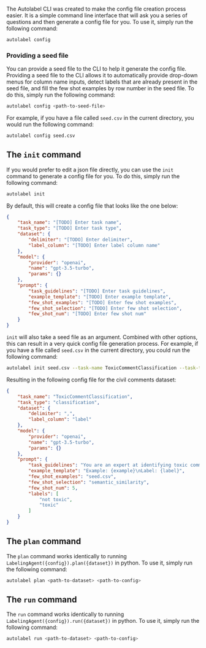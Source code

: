 The Autolabel CLI was created to make the config file creation process easier. It is a simple command line interface that will ask you a series of questions and then generate a config file for you. To use it, simply run the following command:

```bash
autolabel config
```

### Providing a seed file
You can provide a seed file to the CLI to help it generate the config file. Providing a seed file to the CLI allows it to automatically provide drop-down menus for column name inputs, detect labels that are already present in the seed file, and fill the few shot examples by row number in the seed file. To do this, simply run the following command:

```bash
autolabel config <path-to-seed-file>
```

For example, if you have a file called `seed.csv` in the current directory, you would run the following command:

```bash
autolabel config seed.csv
```

## The `init` command
If you would prefer to edit a json file directly, you can use the `init` command to generate a config file for you. To do this, simply run the following command:

```bash
autolabel init
```

By default, this will create a config file that looks like the one below: 

```json
{
    "task_name": "[TODO] Enter task name",
    "task_type": "[TODO] Enter task type",
    "dataset": {
        "delimiter": "[TODO] Enter delimiter",
        "label_column": "[TODO] Enter label column name"
    },
    "model": {
        "provider": "openai",
        "name": "gpt-3.5-turbo",
        "params": {}
    },
    "prompt": {
        "task_guidelines": "[TODO] Enter task guidelines",
        "example_template": "[TODO] Enter example template",
        "few_shot_examples": "[TODO] Enter few shot examples",
        "few_shot_selection": "[TODO] Enter few shot selection",
        "few_shot_num": "[TODO] Enter few shot num"
    }
}
```

`init` will also take a seed file as an argument. Combined with other options, this can result in a very quick config file generation process. For example, if you have a file called `seed.csv` in the current directory, you could run the following command:

```bash
autolabel init seed.csv --task-name ToxicCommentClassification --task-type classification --delimiter , --label-column label --task-guidelines "You are an expert at identifying toxic comments." --example-template "Example: {example}\nLabel: {label}" --few-shot-examples seed.csv --few-shot-selection semantic_similarity --few-shot-num 5 --guess-labels
```

Resulting in the following config file for the civil comments dataset:

```json
{
    "task_name": "ToxicCommentClassification",
    "task_type": "classification",
    "dataset": {
        "delimiter": ",",
        "label_column": "label"
    },
    "model": {
        "provider": "openai",
        "name": "gpt-3.5-turbo",
        "params": {}
    },
    "prompt": {
        "task_guidelines": "You are an expert at identifying toxic comments.",
        "example_template": "Example: {example}\nLabel: {label}",
        "few_shot_examples": "seed.csv",
        "few_shot_selection": "semantic_similarity",
        "few_shot_num": 5,
        "labels": [
            "not toxic",
            "toxic"
        ]
    }
}
```

## The `plan` command
The `plan` command works identically to running `LabelingAgent({config}).plan({dataset})` in python. To use it, simply run the following command:

```bash
autolabel plan <path-to-dataset> <path-to-config>
```

## The `run` command
The `run` command works identically to running `LabelingAgent({config}).run({dataset})` in python. To use it, simply run the following command:

```bash
autolabel run <path-to-dataset> <path-to-config>
```
